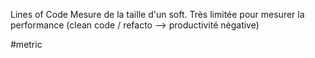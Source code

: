 Lines of Code
Mesure de la taille d'un soft. Très limitée pour mesurer la performance (clean code / refacto --> productivité négative)

#metric 